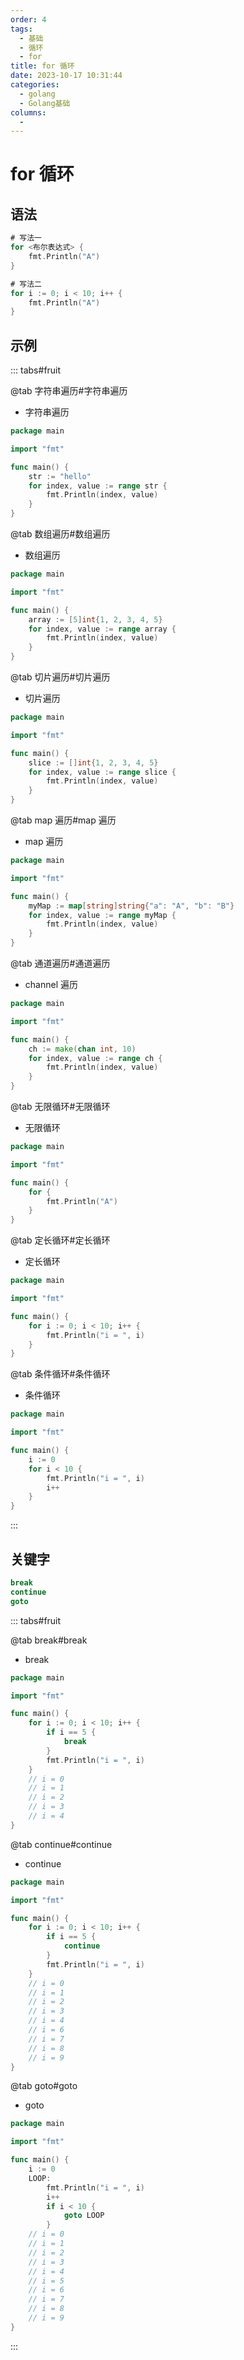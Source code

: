 ```yaml
---
order: 4
tags:
  - 基础
  - 循环
  - for
title: for 循环
date: 2023-10-17 10:31:44
categories:
  - golang
  - Golang基础
columns:
  -
---
```


# for 循环

## 语法

```go
# 写法一
for <布尔表达式> {
    fmt.Println("A")
}

# 写法二
for i := 0; i < 10; i++ {
    fmt.Println("A")
}
```

## 示例

::: tabs#fruit

@tab 字符串遍历#字符串遍历

- 字符串遍历

```go
package main

import "fmt"

func main() {
    str := "hello"
    for index, value := range str {
        fmt.Println(index, value)
    }
}
```

@tab 数组遍历#数组遍历

- 数组遍历

```go
package main

import "fmt"

func main() {
    array := [5]int{1, 2, 3, 4, 5}
    for index, value := range array {
        fmt.Println(index, value)
    }
}
```

@tab 切片遍历#切片遍历

- 切片遍历

```go
package main

import "fmt"

func main() {
    slice := []int{1, 2, 3, 4, 5}
    for index, value := range slice {
        fmt.Println(index, value)
    }
}
```

@tab map 遍历#map 遍历

- map 遍历

```go
package main

import "fmt"

func main() {
    myMap := map[string]string{"a": "A", "b": "B"}
    for index, value := range myMap {
        fmt.Println(index, value)
    }
}
```

@tab 通道遍历#通道遍历

- channel 遍历

```go
package main

import "fmt"

func main() {
    ch := make(chan int, 10)
    for index, value := range ch {
        fmt.Println(index, value)
    }
}
```

@tab 无限循环#无限循环

- 无限循环

```go
package main

import "fmt"

func main() {
    for {
        fmt.Println("A")
    }
}
```

@tab 定长循环#定长循环

- 定长循环

```go
package main

import "fmt"

func main() {
    for i := 0; i < 10; i++ {
        fmt.Println("i = ", i)
    }
}
```

@tab 条件循环#条件循环

- 条件循环

```go
package main

import "fmt"

func main() {
    i := 0
    for i < 10 {
        fmt.Println("i = ", i)
        i++
    }
}
```

:::

## 关键字

```go
break
continue
goto
```

::: tabs#fruit

@tab break#break

- break

```go
package main

import "fmt"

func main() {
    for i := 0; i < 10; i++ {
        if i == 5 {
            break
        }
        fmt.Println("i = ", i)
    }
    // i = 0
    // i = 1
    // i = 2
    // i = 3
    // i = 4
}
```

@tab continue#continue

- continue

```go
package main

import "fmt"

func main() {
    for i := 0; i < 10; i++ {
        if i == 5 {
            continue
        }
        fmt.Println("i = ", i)
    }
    // i = 0
    // i = 1
    // i = 2
    // i = 3
    // i = 4
    // i = 6
    // i = 7
    // i = 8
    // i = 9
}
```

@tab goto#goto

- goto

```go
package main

import "fmt"

func main() {
    i := 0
    LOOP:
        fmt.Println("i = ", i)
        i++
        if i < 10 {
            goto LOOP
        }
    // i = 0
    // i = 1
    // i = 2
    // i = 3
    // i = 4
    // i = 5
    // i = 6
    // i = 7
    // i = 8
    // i = 9
}
```

:::

